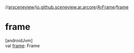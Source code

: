 //[arsceneview](../../../index.md)/[io.github.sceneview.ar.arcore](../index.md)/[ArFrame](index.md)/[frame](frame.md)

# frame

[androidJvm]\
val [frame](frame.md): Frame

